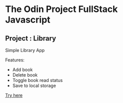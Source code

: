 # The Odin Project FullStack Javascript

## Project : Library

Simple Library App

Features:
- Add book
- Delete book
- Toggle book read status
- Save to local storage

[Try here](https://susiyanti200.github.io/library/)
